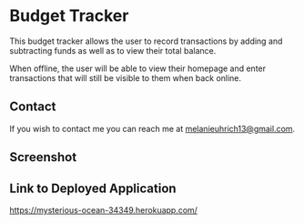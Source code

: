 # Budget Tracker

This budget tracker allows the user to record transactions by adding and subtracting funds as well as to view their total balance. 

When offline, the user will be able to view their homepage and enter transactions that will still be visible to them when back online. 

## Contact 

If you wish to contact me you can reach me at melanieuhrich13@gmail.com.

## Screenshot


## Link to Deployed Application

https://mysterious-ocean-34349.herokuapp.com/